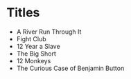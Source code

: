 # Titles

* A River Run Through It
* Fight Club
* 12 Year a Slave
* The Big Short
* 12 Monkeys
* The Curious Case of Benjamin Button
